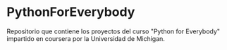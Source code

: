 # PythonForEverybody
Repositorio que contiene los proyectos del curso "Python for Everybody" impartido en coursera por la Universidad de Michigan. 
